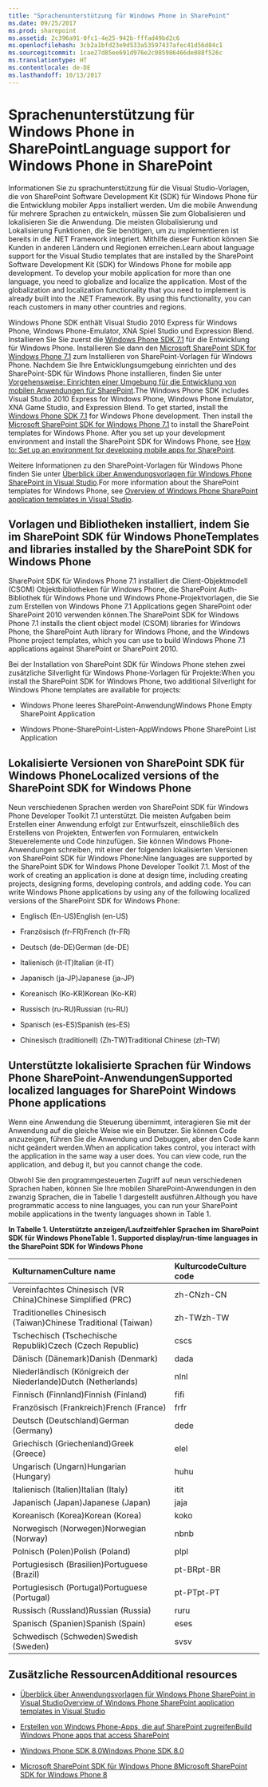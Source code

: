 ```yaml
---
title: "Sprachenunterstützung für Windows Phone in SharePoint"
ms.date: 09/25/2017
ms.prod: sharepoint
ms.assetid: 2c396a91-0fc1-4e25-942b-fffad49bd2c6
ms.openlocfilehash: 3cb2a1bfd23e9d533a53597437afec41d56d84c1
ms.sourcegitcommit: 1cae27d85ee691d976e2c085986466de088f526c
ms.translationtype: HT
ms.contentlocale: de-DE
ms.lasthandoff: 10/13/2017
---
```

# <a name="language-support-for-windows-phone-in-sharepoint"></a><span data-ttu-id="27690-102">Sprachenunterstützung für Windows Phone in SharePoint</span><span class="sxs-lookup"><span data-stu-id="27690-102">Language support for Windows Phone in SharePoint</span></span>
<span data-ttu-id="27690-p101">Informationen Sie zu sprachunterstützung für die Visual Studio-Vorlagen, die von SharePoint Software Development Kit (SDK) für Windows Phone für die Entwicklung mobiler Apps installiert werden. Um die mobile Anwendung für mehrere Sprachen zu entwickeln, müssen Sie zum Globalisieren und lokalisieren Sie die Anwendung. Die meisten Globalisierung und Lokalisierung Funktionen, die Sie benötigen, um zu implementieren ist bereits in die .NET Framework integriert. Mithilfe dieser Funktion können Sie Kunden in anderen Ländern und Regionen erreichen.</span><span class="sxs-lookup"><span data-stu-id="27690-p101">Learn about language support for the Visual Studio templates that are installed by the SharePoint Software Development Kit (SDK) for Windows Phone for mobile app development. To develop your mobile application for more than one language, you need to globalize and localize the application. Most of the globalization and localization functionality that you need to implement is already built into the .NET Framework. By using this functionality, you can reach customers in many other countries and regions.</span></span>
  
    
    

<span data-ttu-id="27690-p102">Windows Phone SDK enthält Visual Studio 2010 Express für Windows Phone, Windows Phone-Emulator, XNA Spiel Studio und Expression Blend. Installieren Sie Sie zuerst die  [Windows Phone SDK 7.1](http://www.microsoft.com/en-us/download/details.aspx?id=27570) für die Entwicklung für Windows Phone. Installieren Sie dann den [Microsoft SharePoint SDK for Windows Phone 7.1](http://www.microsoft.com/en-us/download/details.aspx?id=30476) zum Installieren von SharePoint-Vorlagen für Windows Phone. Nachdem Sie Ihre Entwicklungsumgebung einrichten und des SharePoint-SDK für Windows Phone installieren, finden Sie unter  [Vorgehensweise: Einrichten einer Umgebung für die Entwicklung von mobilen Anwendungen für SharePoint](how-to-set-up-an-environment-for-developing-mobile-apps-for-sharepoint.md).</span><span class="sxs-lookup"><span data-stu-id="27690-p102">The Windows Phone SDK includes Visual Studio 2010 Express for Windows Phone, Windows Phone Emulator, XNA Game Studio, and Expression Blend. To get started, install the  [Windows Phone SDK 7.1](http://www.microsoft.com/en-us/download/details.aspx?id=27570) for Windows Phone development. Then install the [Microsoft SharePoint SDK for Windows Phone 7.1](http://www.microsoft.com/en-us/download/details.aspx?id=30476) to install the SharePoint templates for Windows Phone. After you set up your development environment and install the SharePoint SDK for Windows Phone, see  [How to: Set up an environment for developing mobile apps for SharePoint](how-to-set-up-an-environment-for-developing-mobile-apps-for-sharepoint.md).</span></span>
  
    
    

<span data-ttu-id="27690-111">Weitere Informationen zu den SharePoint-Vorlagen für Windows Phone finden Sie unter  [Überblick über Anwendungsvorlagen für Windows Phone SharePoint in Visual Studio](overview-of-windows-phone-sharepoint-application-templates-in-visual-studio.md).</span><span class="sxs-lookup"><span data-stu-id="27690-111">For more information about the SharePoint templates for Windows Phone, see  [Overview of Windows Phone SharePoint application templates in Visual Studio](overview-of-windows-phone-sharepoint-application-templates-in-visual-studio.md).</span></span>
## <a name="templates-and-libraries-installed-by-the-sharepoint-sdk-for-windows-phone"></a><span data-ttu-id="27690-112">Vorlagen und Bibliotheken installiert, indem Sie im SharePoint SDK für Windows Phone</span><span class="sxs-lookup"><span data-stu-id="27690-112">Templates and libraries installed by the SharePoint SDK for Windows Phone</span></span>
<span data-ttu-id="27690-113"><a name="LanguageSupportForWindowsPhoneForSharePoint2013_TemplatesInstalledBySharePointSDKForWindowsPhone"> </a></span><span class="sxs-lookup"><span data-stu-id="27690-113"></span></span>

<span data-ttu-id="27690-114">SharePoint SDK für Windows Phone 7.1 installiert die Client-Objektmodell (CSOM) Objektbibliotheken für Windows Phone, die SharePoint Auth-Bibliothek für Windows Phone und Windows Phone-Projektvorlagen, die Sie zum Erstellen von Windows Phone 7.1 Applications gegen SharePoint oder SharePoint 2010 verwenden können.</span><span class="sxs-lookup"><span data-stu-id="27690-114">The SharePoint SDK for Windows Phone 7.1 installs the client object model (CSOM) libraries for Windows Phone, the SharePoint Auth library for Windows Phone, and the Windows Phone project templates, which you can use to build Windows Phone 7.1 applications against SharePoint or SharePoint 2010.</span></span>
  
    
    
<span data-ttu-id="27690-115">Bei der Installation von SharePoint SDK für Windows Phone stehen zwei zusätzliche Silverlight für Windows Phone-Vorlagen für Projekte:</span><span class="sxs-lookup"><span data-stu-id="27690-115">When you install the SharePoint SDK for Windows Phone, two additional Silverlight for Windows Phone templates are available for projects:</span></span>
  
    
    

- <span data-ttu-id="27690-116">Windows Phone leeres SharePoint-Anwendung</span><span class="sxs-lookup"><span data-stu-id="27690-116">Windows Phone Empty SharePoint Application</span></span>
    
  
- <span data-ttu-id="27690-117">Windows Phone-SharePoint-Listen-App</span><span class="sxs-lookup"><span data-stu-id="27690-117">Windows Phone SharePoint List Application</span></span>
    
  

## <a name="localized-versions-of-the-sharepoint-sdk-for-windows-phone"></a><span data-ttu-id="27690-118">Lokalisierte Versionen von SharePoint SDK für Windows Phone</span><span class="sxs-lookup"><span data-stu-id="27690-118">Localized versions of the SharePoint SDK for Windows Phone</span></span>
<span data-ttu-id="27690-119"><a name="LanguageSupportForWindowsPhoneForSharePoint2013_LocalizedVersionsOfSharePointSDKForWindowsPhone"> </a></span><span class="sxs-lookup"><span data-stu-id="27690-119"></span></span>

<span data-ttu-id="27690-p103">Neun verschiedenen Sprachen werden von SharePoint SDK für Windows Phone Developer Toolkit 7.1 unterstützt. Die meisten Aufgaben beim Erstellen einer Anwendung erfolgt zur Entwurfszeit, einschließlich des Erstellens von Projekten, Entwerfen von Formularen, entwickeln Steuerelemente und Code hinzufügen. Sie können Windows Phone-Anwendungen schreiben, mit einer der folgenden lokalisierten Versionen von SharePoint SDK für Windows Phone:</span><span class="sxs-lookup"><span data-stu-id="27690-p103">Nine languages are supported by the SharePoint SDK for Windows Phone Developer Toolkit 7.1. Most of the work of creating an application is done at design time, including creating projects, designing forms, developing controls, and adding code. You can write Windows Phone applications by using any of the following localized versions of the SharePoint SDK for Windows Phone:</span></span>
  
    
    

- <span data-ttu-id="27690-123">Englisch (En-US)</span><span class="sxs-lookup"><span data-stu-id="27690-123">English (en-US)</span></span>
    
  
- <span data-ttu-id="27690-124">Französisch (fr-FR)</span><span class="sxs-lookup"><span data-stu-id="27690-124">French (fr-FR)</span></span>
    
  
- <span data-ttu-id="27690-125">Deutsch (de-DE)</span><span class="sxs-lookup"><span data-stu-id="27690-125">German (de-DE)</span></span>
    
  
- <span data-ttu-id="27690-126">Italienisch (it-IT)</span><span class="sxs-lookup"><span data-stu-id="27690-126">Italian (it-IT)</span></span>
    
  
- <span data-ttu-id="27690-127">Japanisch (ja-JP)</span><span class="sxs-lookup"><span data-stu-id="27690-127">Japanese (ja-JP)</span></span>
    
  
- <span data-ttu-id="27690-128">Koreanisch (Ko-KR)</span><span class="sxs-lookup"><span data-stu-id="27690-128">Korean (Ko-KR)</span></span>
    
  
- <span data-ttu-id="27690-129">Russisch (ru-RU)</span><span class="sxs-lookup"><span data-stu-id="27690-129">Russian (ru-RU)</span></span>
    
  
- <span data-ttu-id="27690-130">Spanisch (es-ES)</span><span class="sxs-lookup"><span data-stu-id="27690-130">Spanish (es-ES)</span></span>
    
  
- <span data-ttu-id="27690-131">Chinesisch (traditionell) (Zh-TW)</span><span class="sxs-lookup"><span data-stu-id="27690-131">Traditional Chinese (zh-TW)</span></span>
    
  

## <a name="supported-localized-languages-for-sharepoint-windows-phone-applications"></a><span data-ttu-id="27690-132">Unterstützte lokalisierte Sprachen für Windows Phone SharePoint-Anwendungen</span><span class="sxs-lookup"><span data-stu-id="27690-132">Supported localized languages for SharePoint Windows Phone applications</span></span>
<span data-ttu-id="27690-133"><a name="bk_supplocallangs"> </a></span><span class="sxs-lookup"><span data-stu-id="27690-133"></span></span>

<span data-ttu-id="27690-p104">Wenn eine Anwendung die Steuerung übernimmt, interagieren Sie mit der Anwendung auf die gleiche Weise wie ein Benutzer. Sie können Code anzuzeigen, führen Sie die Anwendung und Debuggen, aber den Code kann nicht geändert werden.</span><span class="sxs-lookup"><span data-stu-id="27690-p104">When an application takes control, you interact with the application in the same way a user does. You can view code, run the application, and debug it, but you cannot change the code.</span></span>
  
    
    
<span data-ttu-id="27690-136">Obwohl Sie den programmgesteuerten Zugriff auf neun verschiedenen Sprachen haben, können Sie Ihre mobilen SharePoint-Anwendungen in den zwanzig Sprachen, die in Tabelle 1 dargestellt ausführen.</span><span class="sxs-lookup"><span data-stu-id="27690-136">Although you have programmatic access to nine languages, you can run your SharePoint mobile applications in the twenty languages shown in Table 1.</span></span>
  
    
    

<span data-ttu-id="27690-137">**In Tabelle 1. Unterstützte anzeigen/Laufzeitfehler Sprachen im SharePoint SDK für Windows Phone**</span><span class="sxs-lookup"><span data-stu-id="27690-137">**Table 1. Supported display/run-time languages in the SharePoint SDK for Windows Phone**</span></span>


|<span data-ttu-id="27690-138">**Kulturnamen**</span><span class="sxs-lookup"><span data-stu-id="27690-138">**Culture name**</span></span>|<span data-ttu-id="27690-139">**Kulturcode**</span><span class="sxs-lookup"><span data-stu-id="27690-139">**Culture code**</span></span>|
|:-----|:-----|
|<span data-ttu-id="27690-140">Vereinfachtes Chinesisch (VR China)</span><span class="sxs-lookup"><span data-stu-id="27690-140">Chinese Simplified (PRC)</span></span>  <br/> |<span data-ttu-id="27690-141">zh-CN</span><span class="sxs-lookup"><span data-stu-id="27690-141">zh-CN</span></span>  <br/> |
|<span data-ttu-id="27690-142">Traditionelles Chinesisch (Taiwan)</span><span class="sxs-lookup"><span data-stu-id="27690-142">Chinese Traditional (Taiwan)</span></span>  <br/> |<span data-ttu-id="27690-143">zh-TW</span><span class="sxs-lookup"><span data-stu-id="27690-143">zh-TW</span></span>  <br/> |
|<span data-ttu-id="27690-144">Tschechisch (Tschechische Republik)</span><span class="sxs-lookup"><span data-stu-id="27690-144">Czech (Czech Republic)</span></span>  <br/> |<span data-ttu-id="27690-145">cs</span><span class="sxs-lookup"><span data-stu-id="27690-145">cs</span></span>  <br/> |
|<span data-ttu-id="27690-146">Dänisch (Dänemark)</span><span class="sxs-lookup"><span data-stu-id="27690-146">Danish (Denmark)</span></span>  <br/> |<span data-ttu-id="27690-147">da</span><span class="sxs-lookup"><span data-stu-id="27690-147">da</span></span>  <br/> |
|<span data-ttu-id="27690-148">Niederländisch (Königreich der Niederlande)</span><span class="sxs-lookup"><span data-stu-id="27690-148">Dutch (Netherlands)</span></span>  <br/> |<span data-ttu-id="27690-149">nl</span><span class="sxs-lookup"><span data-stu-id="27690-149">nl</span></span>  <br/> |
|<span data-ttu-id="27690-150">Finnisch (Finnland)</span><span class="sxs-lookup"><span data-stu-id="27690-150">Finnish (Finland)</span></span>  <br/> |<span data-ttu-id="27690-151">fi</span><span class="sxs-lookup"><span data-stu-id="27690-151">fi</span></span>  <br/> |
|<span data-ttu-id="27690-152">Französisch (Frankreich)</span><span class="sxs-lookup"><span data-stu-id="27690-152">French (France)</span></span>  <br/> |<span data-ttu-id="27690-153">fr</span><span class="sxs-lookup"><span data-stu-id="27690-153">fr</span></span>  <br/> |
|<span data-ttu-id="27690-154">Deutsch (Deutschland)</span><span class="sxs-lookup"><span data-stu-id="27690-154">German (Germany)</span></span>  <br/> |<span data-ttu-id="27690-155">de</span><span class="sxs-lookup"><span data-stu-id="27690-155">de</span></span>  <br/> |
|<span data-ttu-id="27690-156">Griechisch (Griechenland)</span><span class="sxs-lookup"><span data-stu-id="27690-156">Greek (Greece)</span></span>  <br/> |<span data-ttu-id="27690-157">el</span><span class="sxs-lookup"><span data-stu-id="27690-157">el</span></span>  <br/> |
|<span data-ttu-id="27690-158">Ungarisch (Ungarn)</span><span class="sxs-lookup"><span data-stu-id="27690-158">Hungarian (Hungary)</span></span>  <br/> |<span data-ttu-id="27690-159">hu</span><span class="sxs-lookup"><span data-stu-id="27690-159">hu</span></span>  <br/> |
|<span data-ttu-id="27690-160">Italienisch (Italien)</span><span class="sxs-lookup"><span data-stu-id="27690-160">Italian (Italy)</span></span>  <br/> |<span data-ttu-id="27690-161">it</span><span class="sxs-lookup"><span data-stu-id="27690-161">it</span></span>  <br/> |
|<span data-ttu-id="27690-162">Japanisch (Japan)</span><span class="sxs-lookup"><span data-stu-id="27690-162">Japanese (Japan)</span></span>  <br/> |<span data-ttu-id="27690-163">ja</span><span class="sxs-lookup"><span data-stu-id="27690-163">ja</span></span>  <br/> |
|<span data-ttu-id="27690-164">Koreanisch (Korea)</span><span class="sxs-lookup"><span data-stu-id="27690-164">Korean (Korea)</span></span>  <br/> |<span data-ttu-id="27690-165">ko</span><span class="sxs-lookup"><span data-stu-id="27690-165">ko</span></span>  <br/> |
|<span data-ttu-id="27690-166">Norwegisch (Norwegen)</span><span class="sxs-lookup"><span data-stu-id="27690-166">Norwegian (Norway)</span></span>  <br/> |<span data-ttu-id="27690-167">nb</span><span class="sxs-lookup"><span data-stu-id="27690-167">nb</span></span>  <br/> |
|<span data-ttu-id="27690-168">Polnisch (Polen)</span><span class="sxs-lookup"><span data-stu-id="27690-168">Polish (Poland)</span></span>  <br/> |<span data-ttu-id="27690-169">pl</span><span class="sxs-lookup"><span data-stu-id="27690-169">pl</span></span>  <br/> |
|<span data-ttu-id="27690-170">Portugiesisch (Brasilien)</span><span class="sxs-lookup"><span data-stu-id="27690-170">Portuguese (Brazil)</span></span>  <br/> |<span data-ttu-id="27690-171">pt-BR</span><span class="sxs-lookup"><span data-stu-id="27690-171">pt-BR</span></span>  <br/> |
|<span data-ttu-id="27690-172">Portugiesisch (Portugal)</span><span class="sxs-lookup"><span data-stu-id="27690-172">Portuguese (Portugal)</span></span>  <br/> |<span data-ttu-id="27690-173">pt-PT</span><span class="sxs-lookup"><span data-stu-id="27690-173">pt-PT</span></span>  <br/> |
|<span data-ttu-id="27690-174">Russisch (Russland)</span><span class="sxs-lookup"><span data-stu-id="27690-174">Russian (Russia)</span></span>  <br/> |<span data-ttu-id="27690-175">ru</span><span class="sxs-lookup"><span data-stu-id="27690-175">ru</span></span>  <br/> |
|<span data-ttu-id="27690-176">Spanisch (Spanien)</span><span class="sxs-lookup"><span data-stu-id="27690-176">Spanish (Spain)</span></span>  <br/> |<span data-ttu-id="27690-177">es</span><span class="sxs-lookup"><span data-stu-id="27690-177">es</span></span>  <br/> |
|<span data-ttu-id="27690-178">Schwedisch (Schweden)</span><span class="sxs-lookup"><span data-stu-id="27690-178">Swedish (Sweden)</span></span>  <br/> |<span data-ttu-id="27690-179">sv</span><span class="sxs-lookup"><span data-stu-id="27690-179">sv</span></span>  <br/> |
   

## <a name="additional-resources"></a><span data-ttu-id="27690-180">Zusätzliche Ressourcen</span><span class="sxs-lookup"><span data-stu-id="27690-180">Additional resources</span></span>
<span data-ttu-id="27690-181"><a name="bk_addresources"> </a></span><span class="sxs-lookup"><span data-stu-id="27690-181"></span></span>


-  [<span data-ttu-id="27690-182">Überblick über Anwendungsvorlagen für Windows Phone SharePoint in Visual Studio</span><span class="sxs-lookup"><span data-stu-id="27690-182">Overview of Windows Phone SharePoint application templates in Visual Studio</span></span>](overview-of-windows-phone-sharepoint-application-templates-in-visual-studio.md)
    
  
-  [<span data-ttu-id="27690-183">Erstellen von Windows Phone-Apps, die auf SharePoint zugreifen</span><span class="sxs-lookup"><span data-stu-id="27690-183">Build Windows Phone apps that access SharePoint</span></span>](build-windows-phone-apps-that-access-sharepoint.md)
    
  
-  [<span data-ttu-id="27690-184">Windows Phone SDK 8.0</span><span class="sxs-lookup"><span data-stu-id="27690-184">Windows Phone SDK 8.0</span></span>](http://www.microsoft.com/en-us/download/details.aspx?id=35471)
    
  
-  [<span data-ttu-id="27690-185">Microsoft SharePoint SDK für Windows Phone 8</span><span class="sxs-lookup"><span data-stu-id="27690-185">Microsoft SharePoint SDK for Windows Phone 8</span></span>](http://www.microsoft.com/en-us/download/details.aspx?id=36818)
    
  

  
    
    

